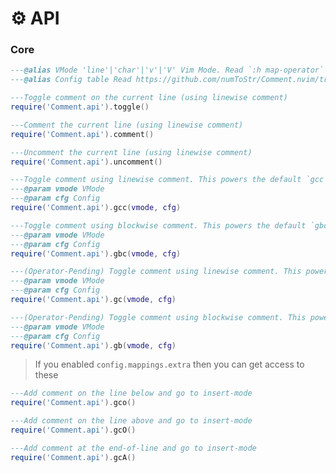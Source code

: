 # ⚙️ API

### Core

<!-- ---Line comment with a count -->
<!-- ---@param count integer Number of lines. (default: `vim.v.count`) -->
<!-- ---@param cfg Config If not provided, will use the default config -->
<!-- require('Comment.api').gcc_count(count, cfg) -->

```lua
---@alias VMode 'line'|'char'|'v'|'V' Vim Mode. Read `:h map-operator`
---@alias Config table Read https://github.com/numToStr/Comment.nvim/tree/master#configuration-optional

---Toggle comment on the current line (using linewise comment)
require('Comment.api').toggle()

---Comment the current line (using linewise comment)
require('Comment.api').comment()

---Uncomment the current line (using linewise comment)
require('Comment.api').uncomment()

---Toggle comment using linewise comment. This powers the default `gcc` mapping.
---@param vmode VMode
---@param cfg Config
require('Comment.api').gcc(vmode, cfg)

---Toggle comment using blockwise comment. This powers the default `gbc` mapping.
---@param vmode VMode
---@param cfg Config
require('Comment.api').gbc(vmode, cfg)

---(Operator-Pending) Toggle comment using linewise comment. This powers the default `gc` mapping.
---@param vmode VMode
---@param cfg Config
require('Comment.api').gc(vmode, cfg)

---(Operator-Pending) Toggle comment using blockwise comment. This powers the default `gb` mapping.
---@param vmode VMode
---@param cfg Config
require('Comment.api').gb(vmode, cfg)
```

> If you enabled `config.mappings.extra` then you can get access to these

```lua
---Add comment on the line below and go to insert-mode
require('Comment.api').gco()

---Add comment on the line above and go to insert-mode
require('Comment.api').gcO()

---Add comment at the end-of-line and go to insert-mode
require('Comment.api').gcA()
```

<!-- TODO: -->
<!-- - Document `opfunc` -->
<!-- - Document `extra` -->
